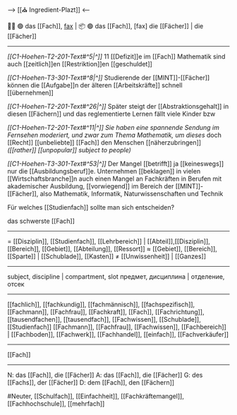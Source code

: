 --> [[⛪ Ingredient-Plazt]] <--

🧑‍🏫 🟢 das [[Fach]], [fax](https://youglish.com/pronounce/Fach/german) | 📦 🟢 das [[Fach]], [fax]
die [[Fächer]] | die [[Fächer]]

---
*[[C1-Hoehen-T2-201-Text#^5|^]]* 11 [[Defizit]]e im [[Fach]] Mathematik sind auch [[zeitlich]]en [[Restriktion]]en [[geschuldet]]

*[[C1-Hoehen-T3-301-Text#^8|^]]* Studierende der [[MINT]]-[[Fächer]] können die [[Aufgabe]]n der älteren [[Arbeitskräfte]] schnell [[übernehmen]]

*[[C1-Hoehen-T2-201-Text#^26|^]]* Später steigt der [[Abstraktionsgehalt]] in diesen [[Fächern]] und das reglementierte Lernen fällt viele Kinder bzw

*[[C1-Hoehen-T2-201-Text#^11|^]]* *Sie haben eine spannende Sendung im Fernsehen moderiert, und zwar zum Thema Mathematik, um dieses* 
doch [[Recht]] [[unbeliebte]] [[Fach]] den Menschen [[näherzubringen]]
*([[rather]] [[unpopular]] subject to people)*

*[[C1-Hoehen-T3-301-Text#^53|^]]* Der Mangel [[betrifft]] ja [[keineswegs]] nur die [[Ausbildungsberuf]]e. Unternehmen [[beklagen]] in vielen [[Wirtschaftsbranche]]n auch einen Mangel an Fachkräften in Berufen mit akademischer Ausbildung, [[vorwiegend]] im Bereich der [[MINT]]-[[Fächer]], also Mathematik, Informatik, Naturwissenschaften und Technik

Für welches [[Studienfach]] sollte man sich entscheiden?

das schwerste [[Fach]]

---
= [[Disziplin]], [[Studienfach]], [[Lehrbereich]] | [[Abteil]],[[Disziplin]], [[Bereich]], [[Gebiet]], [[Abteilung]], [[Ressort]]
≈ [[Gebiet]], [[Bereich]], [[Sparte]] | [[Schublade]], [[Kasten]]
≠ [[Unwissenheit]] | [[Ganzes]]

---
subject, discipline | compartment, slot
предмет, дисциплина | отделение, отсек

---
[[fachlich]], [[fachkundig]], [[fachmännisch]], [[fachspezifisch]], [[Fachmann]], [[Fachfrau]], [[Fachkraft]], [[Fach]], [[Fachrichtung]], [[tausendfachen]], [[tausendfach]], [[Fachwissen]], [[Schublade]], [[Studienfach]]
[[Fachmann]], [[Fachfrau]], [[Fachwissen]], [[Fachbereich]] | [[Fachboden]], [[Fachwerk]], [[Fachhandel]], [[einfach]], [[Fachverkäufer]]

---
[[Fach]]


---
N: das [[Fach]], die [[Fächer]]
A: das [[Fach]], die [[Fächer]]
G: des [[Fachs]], der [[Fächer]]
D: dem [[Fach]], den [[Fächern]]

#Neuter, [[Schulfach]], [[Einfachheit]], [[Fachkräftemangel]], [[Fachhochschule]], [[mehrfach]]